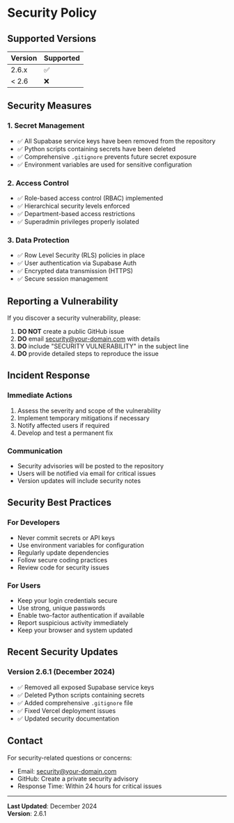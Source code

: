 # Security Policy

## Supported Versions

| Version | Supported          |
| ------- | ------------------ |
| 2.6.x   | :white_check_mark: |
| < 2.6   | :x:                |

## Security Measures

### 1. Secret Management
- ✅ All Supabase service keys have been removed from the repository
- ✅ Python scripts containing secrets have been deleted
- ✅ Comprehensive `.gitignore` prevents future secret exposure
- ✅ Environment variables are used for sensitive configuration

### 2. Access Control
- ✅ Role-based access control (RBAC) implemented
- ✅ Hierarchical security levels enforced
- ✅ Department-based access restrictions
- ✅ Superadmin privileges properly isolated

### 3. Data Protection
- ✅ Row Level Security (RLS) policies in place
- ✅ User authentication via Supabase Auth
- ✅ Encrypted data transmission (HTTPS)
- ✅ Secure session management

## Reporting a Vulnerability

If you discover a security vulnerability, please:

1. **DO NOT** create a public GitHub issue
2. **DO** email security@your-domain.com with details
3. **DO** include "SECURITY VULNERABILITY" in the subject line
4. **DO** provide detailed steps to reproduce the issue

## Incident Response

### Immediate Actions
1. Assess the severity and scope of the vulnerability
2. Implement temporary mitigations if necessary
3. Notify affected users if required
4. Develop and test a permanent fix

### Communication
- Security advisories will be posted to the repository
- Users will be notified via email for critical issues
- Version updates will include security notes

## Security Best Practices

### For Developers
- Never commit secrets or API keys
- Use environment variables for configuration
- Regularly update dependencies
- Follow secure coding practices
- Review code for security issues

### For Users
- Keep your login credentials secure
- Use strong, unique passwords
- Enable two-factor authentication if available
- Report suspicious activity immediately
- Keep your browser and system updated

## Recent Security Updates

### Version 2.6.1 (December 2024)
- ✅ Removed all exposed Supabase service keys
- ✅ Deleted Python scripts containing secrets
- ✅ Added comprehensive `.gitignore` file
- ✅ Fixed Vercel deployment issues
- ✅ Updated security documentation

## Contact

For security-related questions or concerns:
- Email: security@your-domain.com
- GitHub: Create a private security advisory
- Response Time: Within 24 hours for critical issues

---

**Last Updated**: December 2024  
**Version**: 2.6.1 